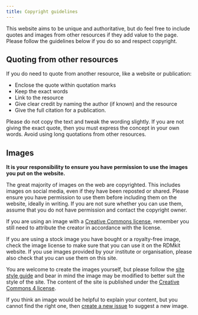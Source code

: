 ```yaml
---
title: Copyright guidelines
---
```


This website aims to be unique and authoritative, but do feel free to include quotes and images from other resources if they add value to the page. Please follow the guidelines below if you do so and respect copyright. 

## Quoting from other resources

If you do need to quote from another resource, like a website or publication:

 - Enclose the quote within quotation marks
 - Keep the exact words
 - Link to the resource 
 - Give clear credit by naming the author (if known) and the resource
 - Give the full citation for a publication. 
 
Please do not copy the text and tweak the wording slightly. If you are not giving the exact quote, then you must express the concept in your own words. Avoid using long quotations from other resources. 

## Images

**It is your responsibility to ensure you have permission to use the images you put on the website.**

The great majority of images on the web are copyrighted. This includes images on social media, even if they have been reposted or shared. Please ensure you have permission to use them before including them on the website, ideally in writing. If you are not sure whether you can use them, assume that you do not have permission and contact the copyright owner. 

If you are using an image with a [Creative Commons license](https://creativecommons.org/licenses/), remember you still need to attribute the creator in accordance with the license.

If you are using a stock image you have bought or a royalty-free image, check the image license to make sure that you can use it on the RDMkit website. If you use images provided by your institute or organisation, please also check that you can use them on this site.

You are welcome to create the images yourself, but please follow the [site style guide](style_guide) and bear in mind the image may be modified to better suit the style of the site. The content of the site is published under the [Creative Commons 4 license](https://creativecommons.org/licenses/by/4.0/).

If you think an image would be helpful to explain your content, but you cannot find the right one, then [create a new issue](https://github.com/elixir-europe/rdmkit/issues) to suggest a new image.


